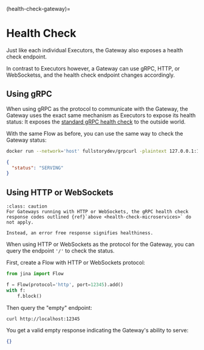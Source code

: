 (health-check-gateway)=
# Health Check

Just like each individual Executors, the Gateway also exposes a health check endpoint.

In contrast to Executors however, a Gateway can use gRPC, HTTP, or WebSocketss, and the health check endpoint changes accordingly.


## Using gRPC

When using gRPC as the protocol to communicate with the Gateway, the Gateway uses the exact same mechanism as Executors to expose its health status: It exposes the [standard gRPC health check](https://github.com/grpc/grpc/blob/master/doc/health-checking.md) to the outside world.

With the same Flow as before, you can use the same way to check the Gateway status:

```bash
docker run --network='host' fullstorydev/grpcurl -plaintext 127.0.0.1:12345 grpc.health.v1.Health/Check
```

```json
{
  "status": "SERVING"
}
```


## Using HTTP or WebSockets

````{admonition} Caution
:class: caution
For Gateways running with HTTP or WebSockets, the gRPC health check response codes outlined {ref}`above <health-check-microservices>` do not apply.

Instead, an error free response signifies healthiness.
````

When using HTTP or WebSockets as the protocol for the Gateway, you can query the endpoint `'/'` to check the status.

First, create a Flow with HTTP or WebSockets protocol:

```python
from jina import Flow

f = Flow(protocol='http', port=12345).add()
with f:
    f.block()
```
Then query the "empty" endpoint:
```bash
curl http://localhost:12345
```

You get a valid empty response indicating the Gateway's ability to serve:
```json
{}
```
